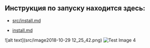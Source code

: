 ## Инструкция по запуску находится здесь:

* <a href="src/install.md">src/install.md</a>

* [install.md](../src/install.md)

![alt text](src/image2018-10-29 12_25_42.png)
![Test Image 4](https://github.com/tograh/testrepository/3DTest.png)

